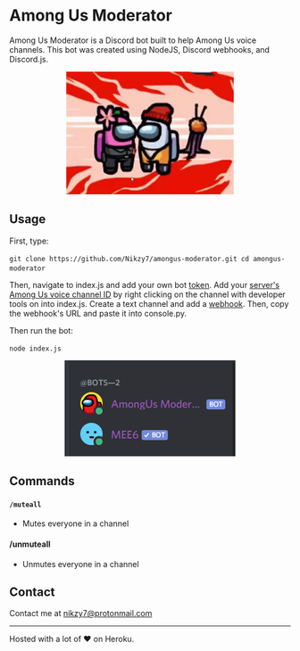 # Among Us Moderator

Among Us Moderator is a Discord bot built to help Among Us voice channels. This bot was created using NodeJS, Discord webhooks, and Discord.js.
<div align="center">
  <img  width="300" height ="220" src="imposter.gif">
</div>

## Usage
First, type:

`git clone https://github.com/Nikzy7/amongus-moderator.git
cd amongus-moderator`

Then, navigate to index.js and add your own bot [token](https://www.writebots.com/discord-bot-token/). Add your [server's Among Us voice channel ID](https://support.discord.com/hc/en-us/articles/206346498-Where-can-I-find-my-User-Server-Message-ID-) by right clicking on the channel with developer tools on into index.js. Create a text channel and add a [webhook](https://support.discord.com/hc/en-us/articles/228383668-Intro-to-Webhooks). Then, copy the webhook's URL and paste it into console.py. 

Then run the bot:

`node index.js`

<div align="center">
  <img src="online.PNG">
</div>

## Commands

#### `/muteall`
 - Mutes everyone in a channel

#### /unmuteall
  - Unmutes everyone in a channel

## Contact

Contact me at nikzy7@protonmail.com

----------------------
Hosted with a lot of :heart: on Heroku.
